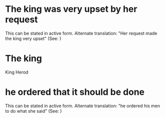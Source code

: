 
# The king was very upset by her request
This can be stated in active form. Alternate translation: "Her request made the king very upset" (See: )

# The king
King Herod

# he ordered that it should be done
This can be stated in active form. Alternate translation: "he ordered his men to do what she said" (See: )